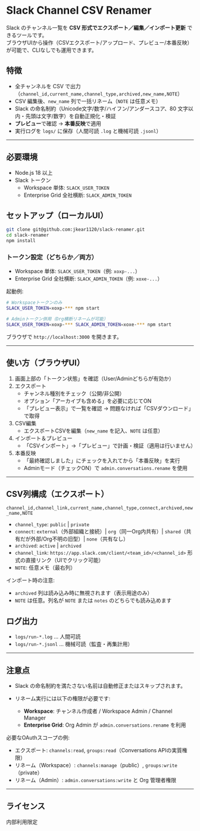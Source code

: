 # Slack Channel CSV Renamer

Slack のチャンネル一覧を **CSV 形式でエクスポート／編集／インポート更新** できるツールです。  
ブラウザUIから操作（CSVエクスポート/アップロード、プレビュー/本番反映）が可能で、CLIなしでも運用できます。

## 特徴
- 全チャンネルを CSV で出力（`channel_id,current_name,channel_type,archived,new_name,NOTE`）
- CSV 編集後、`new_name` 列で一括リネーム（`NOTE` は任意メモ）
- Slack の命名制約（Unicode文字/数字/ハイフン/アンダースコア、80 文字以内・先頭は文字/数字）を自動正規化・検証
- **プレビュー**で確認 → **本番反映**で適用
- 実行ログを `logs/` に保存（人間可読 `.log` と機械可読 `.jsonl`）

---

## 必要環境
- Node.js 18 以上
- Slack トークン
  - Workspace 単体: `SLACK_USER_TOKEN`  
  - Enterprise Grid 全社横断: `SLACK_ADMIN_TOKEN`

## セットアップ（ローカルUI）
```bash
git clone git@github.com:jkear1120/slack-renamer.git
cd slack-renamer
npm install
```

### トークン設定（どちらか／両方）
- Workspace 単体: `SLACK_USER_TOKEN`（例: `xoxp-...`）
- Enterprise Grid 全社横断: `SLACK_ADMIN_TOKEN`（例: `xoxe-...`）

起動例:
```bash
# Workspaceトークンのみ
SLACK_USER_TOKEN=xoxp-*** npm start

# Adminトークン併用（Org横断リネームが可能）
SLACK_USER_TOKEN=xoxp-*** SLACK_ADMIN_TOKEN=xoxe-*** npm start
```

ブラウザで `http://localhost:3000` を開きます。

---

## 使い方（ブラウザUI）
1. 画面上部の「トークン状態」を確認（User/Adminどちらが有効か）
2. エクスポート
   - チャンネル種別をチェック（公開/非公開）
   - オプション「アーカイブも含める」を必要に応じてON
   - 「プレビュー表示」で一覧を確認 → 問題なければ「CSVダウンロード」で取得
3. CSV編集
   - エクスポートCSVを編集（`new_name` を記入、`NOTE` は任意）
4. インポート＆プレビュー
   - 「CSVインポート」→「プレビュー」で計画・検証（適用は行いません）
5. 本番反映
   - 「最終確認しました」にチェックを入れてから「本番反映」を実行
   - Adminモード（チェックON）で `admin.conversations.rename` を使用

---

## CSV列構成（エクスポート）

`channel_id,channel_link,current_name,channel_type,connect,archived,new_name,NOTE`

- `channel_type`: `public` | `private`
- `connect`: `external`（外部組織と接続）| `org`（同一Org内共有）| `shared`（共有だが外部/Org不明の旧型）| `none`（共有なし）
- `archived`: `active` | `archived`
- `channel_link`: `https://app.slack.com/client/<team_id>/<channel_id>` 形式の直接リンク（UIでクリック可能）
- `NOTE`: 任意メモ（最右列）

インポート時の注意:
- `archived` 列は読み込み時に無視されます（表示用途のみ）
- `NOTE` は任意。列名が `NOTE` または `notes` のどちらでも読み込めます

## ログ出力

* `logs/run-*.log` … 人間可読
* `logs/run-*.jsonl` … 機械可読（監査・再集計用）

---

## 注意点

* Slack の命名制約を満たさない名前は自動修正またはスキップされます。
* リネーム実行には以下の権限が必要です:

  * **Workspace**: チャンネル作成者 / Workspace Admin / Channel Manager
  * **Enterprise Grid**: Org Admin が `admin.conversations.rename` を利用

必要なOAuthスコープの例:
- エクスポート: `channels:read`, `groups:read`（Conversations APIの実質権限）
- リネーム（Workspace）: `channels:manage`（public）, `groups:write`（private）
- リネーム（Admin）: `admin.conversations:write` と Org 管理者権限

---

## ライセンス

内部利用限定
